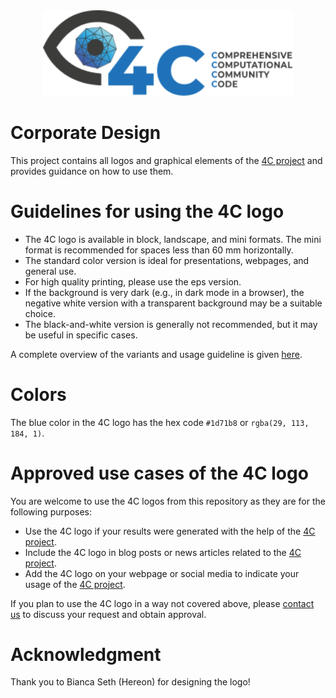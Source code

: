<div align="center">
<picture>
  <source media="(prefers-color-scheme: dark)" srcset="4C-logo/negative-white/4C-logo-landscape_negative.svg">
  <source media="(prefers-color-scheme: light)" srcset="4C-logo/standard-color/4C-logo-landscape_rgb.svg">
  <img alt="4C logo" src="4C-logo/standard-color/4C-logo-landscape_rgb.svg" width="400">
</picture>
</div>

# Corporate Design

This project contains all logos and graphical elements of the [4C project](https://github.com/4C-multiphysics/4C) and provides guidance on how to use them.

# Guidelines for using the 4C logo

- The 4C logo is available in block, landscape, and mini formats. The mini format is recommended for spaces less than 60 mm horizontally.
- The standard color version is ideal for presentations, webpages, and general use. 
- For high quality printing, please use the eps version.
- If the background is very dark (e.g., in dark mode in a browser), the negative white version with a transparent background may be a suitable choice.
- The black-and-white version is generally not recommended, but it may be useful in specific cases.

A complete overview of the variants and usage guideline is given [here](4C-logo/4C-logo_overview-and-recommendations.pdf).

# Colors

The blue color in the 4C logo has the hex code `#1d71b8` or `rgba(29, 113, 184, 1)`.

# Approved use cases of the 4C logo

You are welcome to use the 4C logos from this repository as they are for the following purposes:
- Use the 4C logo if your results were generated with the help of the [4C project](https://github.com/4C-multiphysics/4C).
- Include the 4C logo in blog posts or news articles related to the [4C project](https://github.com/4C-multiphysics/4C).
- Add the 4C logo on your webpage or social media to indicate your usage of the [4C project](https://github.com/4C-multiphysics/4C).

If you plan to use the 4C logo in a way not covered above, please [contact us](https://github.com/4C-multiphysics/4C/discussions/356) to discuss your request and obtain approval.

# Acknowledgment

Thank you to Bianca Seth (Hereon) for designing the logo!
